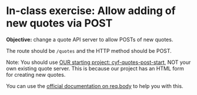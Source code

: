 # In-class exercise: Allow adding of new quotes via POST

**Objective:** change a quote API server to allow POSTs of new quotes.

The route should be `/quotes` and the HTTP method should be POST.

Note: You should use [OUR starting project: cyf-quotes-post-start](https://glitch.com/~cyf-quotes-post-start), NOT your own existing quote server. This is because our project has an HTML form for creating new quotes.

You can use the [official documentation on req.body](https://expressjs.com/en/api.html#req.body) to help you with this.

